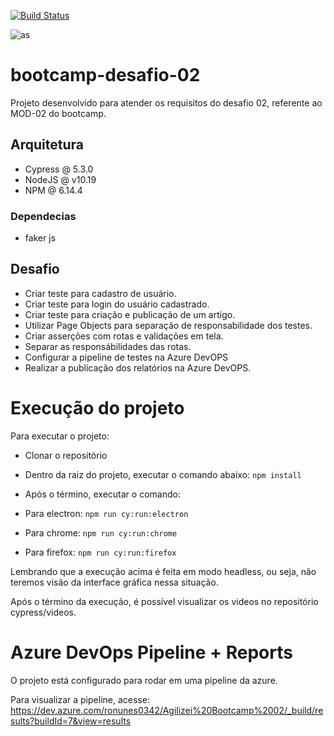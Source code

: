 [![Build Status](https://dev.azure.com/ronunes0342/Agilizei%20Bootcamp%2002/_apis/build/status/r0nunes.bootcamp-challenge-02?branchName=main)](https://dev.azure.com/ronunes0342/Agilizei%20Bootcamp%2002/_build/latest?definitionId=1&branchName=main)

![as](https://agilizei.files.wordpress.com/2020/08/agilizei.png?w=120&h=580)

# bootcamp-desafio-02

Projeto desenvolvido para atender os requisitos do desafio 02, referente ao MOD-02 do bootcamp. 

## Arquitetura

- Cypress @ 5.3.0
- NodeJS @ v10.19
- NPM @ 6.14.4

### Dependecias
- faker js

## Desafio

- Criar teste para cadastro de usuário.
- Criar teste para login do usuário cadastrado.
- Criar teste para criação e publicação de um artigo.
- Utilizar Page Objects para separação de responsabilidade dos testes. 
- Criar asserções com rotas e validações em tela. 
- Separar as responsábilidades das rotas. 
- Configurar a pipeline de testes na Azure DevOPS
- Realizar a publicação dos relatórios na Azure DevOPS.

# Execução do projeto

Para executar o projeto: 

- Clonar o repositório
- Dentro da raiz do projeto, executar o comando abaixo:
`npm install`

- Após o término, executar o comando:

- Para electron: `npm run cy:run:electron`
- Para chrome: `npm run cy:run:chrome`
- Para firefox: `npm run cy:run:firefox`

Lembrando que a execução acima é feita em modo headless, ou seja, não teremos visão da interface gráfica nessa situação. 

Após o término da execução, é possível visualizar os videos no repositório cypress/videos.

# Azure DevOps Pipeline + Reports

O projeto está configurado para rodar em uma pipeline da azure. 

Para visualizar a pipeline, acesse: https://dev.azure.com/ronunes0342/Agilizei%20Bootcamp%2002/_build/results?buildId=7&view=results




